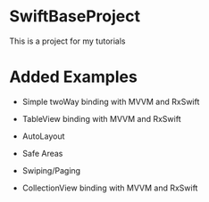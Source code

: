 # SwiftBaseProject
This is a project for my tutorials

# Added Examples

* Simple twoWay binding with MVVM and RxSwift

* TableView binding with MVVM and RxSwift

* AutoLayout

* Safe Areas

* Swiping/Paging

* CollectionView binding with MVVM and RxSwift
